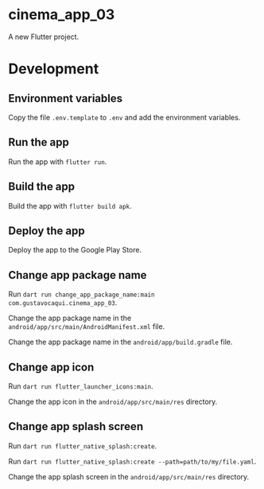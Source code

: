 # cinema_app_03

A new Flutter project.

# Development

## Environment variables

Copy the file `.env.template` to `.env` and add the environment variables.

## Run the app

Run the app with `flutter run`.

## Build the app

Build the app with `flutter build apk`.

## Deploy the app

Deploy the app to the Google Play Store.

## Change app package name

Run `dart run change_app_package_name:main com.gustavocaqui.cinema_app_03`.

Change the app package name in the `android/app/src/main/AndroidManifest.xml` file.

Change the app package name in the `android/app/build.gradle` file.

## Change app icon

Run `dart run flutter_launcher_icons:main`.

Change the app icon in the `android/app/src/main/res` directory.

## Change app splash screen

Run `dart run flutter_native_splash:create`.

Run `dart run flutter_native_splash:create --path=path/to/my/file.yaml`.

Change the app splash screen in the `android/app/src/main/res` directory.